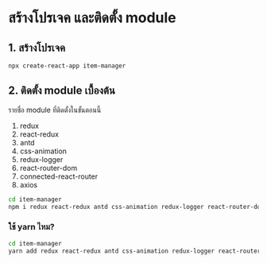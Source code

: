 
# สร้างโปรเจค และติดตั้ง module

## 1. สร้างโปรเจค

```bash
npx create-react-app item-manager
```

## 2. ติดตั้ง module เบื้องต้น

รายชื่อ module ที่ติดตั้งในขั้นตอนนี้

1. redux
2. react-redux
3. antd
4. css-animation
5.  redux-logger
6.  react-router-dom 
7.  connected-react-router
8.  axios

```bash
cd item-manager
npm i redux react-redux antd css-animation redux-logger react-router-dom connected-react-router react-router-modal axios
```

### ใช้ yarn ไหม?

```bash
cd item-manager
yarn add redux react-redux antd css-animation redux-logger react-router-dom connected-react-router react-router-modal axios
```
